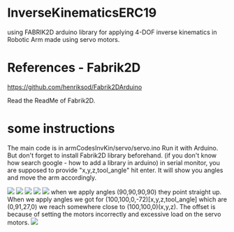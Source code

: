 # InverseKinematicsERC19
using FABRIK2D arduino library for applying 4-DOF inverse kinematics in Robotic Arm made using servo motors.
# References - Fabrik2D
https://github.com/henriksod/Fabrik2DArduino

Read the ReadMe of Fabrik2D.
# some instructions
The main code is in armCodesInvKin/servo/servo.ino Run it with Arduino.
But don't forget to install Fabrik2D library beforehand. (if you don't know how search google - how to add a library in arduino)
in serial monitor, you are supposed to provide "x,y,z,tool_angle" hit enter. It will show you angles and move the arm accordingly.

![](https://github.com/iut-160041010/InverseKinematicsERC19/blob/master/Applying%20Inverse%20Kinematics/Slide2.JPG)
![](https://github.com/iut-160041010/InverseKinematicsERC19/blob/master/Applying%20Inverse%20Kinematics/Slide3.JPG)
![](https://github.com/iut-160041010/InverseKinematicsERC19/blob/master/Applying%20Inverse%20Kinematics/Slide4.JPG)
![](https://github.com/iut-160041010/InverseKinematicsERC19/blob/master/Applying%20Inverse%20Kinematics/Slide5.JPG)
![](https://github.com/iut-160041010/InverseKinematicsERC19/blob/master/Applying%20Inverse%20Kinematics/Slide6.JPG)
when we apply angles (90,90,90,90) they point straight up. When we apply angles we got for (100,100,0,-72)[x,y,z,tool_angle]  which are (0,91,27,0) we reach somewhere close to (100,100,0)(x,y,z). The offset is because of setting the motors incorrectly and excessive load on the servo motors.
![](https://github.com/iut-160041010/InverseKinematicsERC19/blob/master/Applying%20Inverse%20Kinematics/Slide7.JPG)

